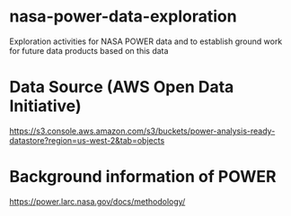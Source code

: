 # nasa-power-data-exploration
Exploration activities for NASA POWER data and to establish ground work for future data products based on this data

# Data Source (AWS Open Data Initiative)
https://s3.console.aws.amazon.com/s3/buckets/power-analysis-ready-datastore?region=us-west-2&tab=objects

# Background information of POWER
https://power.larc.nasa.gov/docs/methodology/

